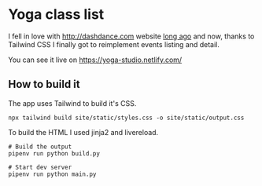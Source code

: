 # Yoga class list

I fell in love with http://dashdance.com website [long ago](https://twitter.com/tvrdek/status/819822694053150720) and now, thanks to Tailwind CSS I finally got to reimplement events listing and detail.

You can see it live on https://yoga-studio.netlify.com/

## How to build it

The app uses Tailwind to build it's CSS.

```
npx tailwind build site/static/styles.css -o site/static/output.css
```

To build the HTML I used jinja2 and livereload.

```
# Build the output
pipenv run python build.py

# Start dev server
pipenv run python main.py
```